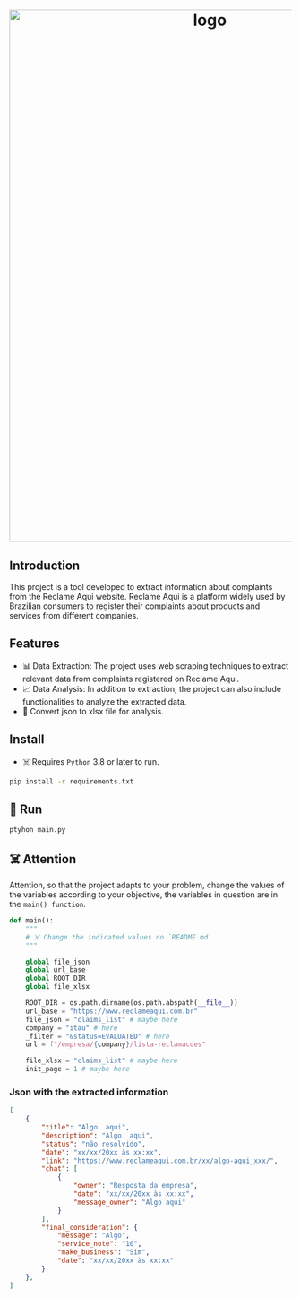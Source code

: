 <h1 align="center">
  <img alt="logo" src="https://www.python.org/static/community_logos/python-logo-generic.svg" style="width: 700px; height: 950;">
</h1>

## Introduction

This project is a tool developed to extract information about complaints from the Reclame Aqui website.
Reclame Aqui is a platform widely used by Brazilian consumers to register their complaints about products and services from different companies.

## Features

- 📊 Data Extraction: The project uses web scraping techniques to extract relevant data from complaints registered on Reclame Aqui.
- 📈 Data Analysis: In addition to extraction, the project can also include functionalities to analyze the extracted data.
- 📝 Convert json to xlsx file for analysis.

## Install

- ☠️ Requires `Python` 3.8 or later to run.

```bash
pip install -r requirements.txt
```

## 🚀 Run

```bash
ptyhon main.py
```

## ☠️ Attention

Attention, so that the project adapts to your problem, change the values of the variables according to your objective, the variables in question are in the `main() function`.

```python
def main():
    """
    # ☠️ Change the indicated values no `README.md`
    """

    global file_json
    global url_base
    global ROOT_DIR
    global file_xlsx

    ROOT_DIR = os.path.dirname(os.path.abspath(__file__))
    url_base = "https://www.reclameaqui.com.br"
    file_json = "claims_list" # maybe here
    company = "itau" # here
    _filter = "&status=EVALUATED" # here
    url = f"/empresa/{company}/lista-reclamacoes"

    file_xlsx = "claims_list" # maybe here
    init_page = 1 # maybe here
```

### Json with the extracted information

```json
[
    {
        "title": "Algo  aqui",
        "description": "Algo  aqui",
        "status": "não resolvido",
        "date": "xx/xx/20xx às xx:xx",
        "link": "https://www.reclameaqui.com.br/xx/algo-aqui_xxx/",
        "chat": [
            {
                "owner": "Resposta da empresa",
                "date": "xx/xx/20xx às xx:xx",
                "message_owner": "Algo aqui"
            }
        ],
        "final_consideration": {
            "message": "Algo",
            "service_note": "10",
            "make_business": "Sim",
            "date": "xx/xx/20xx às xx:xx"
        }
    },
]
```
